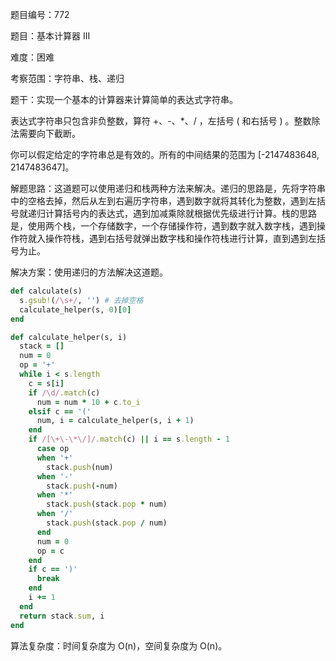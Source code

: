 题目编号：772

题目：基本计算器 III

难度：困难

考察范围：字符串、栈、递归

题干：实现一个基本的计算器来计算简单的表达式字符串。

表达式字符串只包含非负整数，算符 +、-、*、/ ，左括号 ( 和右括号 ) 。整数除法需要向下截断。

你可以假定给定的字符串总是有效的。所有的中间结果的范围为 [-2147483648, 2147483647]。

解题思路：这道题可以使用递归和栈两种方法来解决。递归的思路是，先将字符串中的空格去掉，然后从左到右遍历字符串，遇到数字就将其转化为整数，遇到左括号就递归计算括号内的表达式，遇到加减乘除就根据优先级进行计算。栈的思路是，使用两个栈，一个存储数字，一个存储操作符，遇到数字就入数字栈，遇到操作符就入操作符栈，遇到右括号就弹出数字栈和操作符栈进行计算，直到遇到左括号为止。

解决方案：使用递归的方法解决这道题。

```ruby
def calculate(s)
  s.gsub!(/\s+/, '') # 去掉空格
  calculate_helper(s, 0)[0]
end

def calculate_helper(s, i)
  stack = []
  num = 0
  op = '+'
  while i < s.length
    c = s[i]
    if /\d/.match(c)
      num = num * 10 + c.to_i
    elsif c == '('
      num, i = calculate_helper(s, i + 1)
    end
    if /[\+\-\*\/]/.match(c) || i == s.length - 1
      case op
      when '+'
        stack.push(num)
      when '-'
        stack.push(-num)
      when '*'
        stack.push(stack.pop * num)
      when '/'
        stack.push(stack.pop / num)
      end
      num = 0
      op = c
    end
    if c == ')'
      break
    end
    i += 1
  end
  return stack.sum, i
end
```

算法复杂度：时间复杂度为 O(n)，空间复杂度为 O(n)。